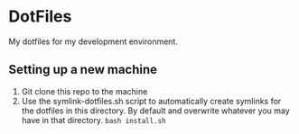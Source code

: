 # DotFiles

My dotfiles for my development environment.

## Setting up a new machine

1. Git clone this repo to the machine
2. Use the symlink-dotfiles.sh script to automatically create symlinks for the dotfiles in this directory. By default and overwrite whatever you may have in that directory. `bash install.sh`
